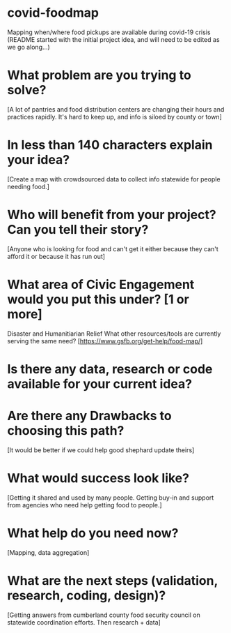 # covid-foodmap
Mapping when/where food pickups are available during covid-19 crisis
(README started with the initial project idea, and will need to be edited as we go along...)

# What problem are you trying to solve?
[A lot of pantries and food distribution centers are changing their hours and practices rapidly. It's hard to keep up, and info is siloed by county or town]

# In less than 140 characters explain your idea?
[Create a map with crowdsourced data to collect info statewide for people needing food.]

# Who will benefit from your project? Can you tell their story?
[Anyone who is looking for food and can't get it either because they can't afford it or because it has run out]

# What area of Civic Engagement would you put this under? [1 or more]
Disaster and Humanitiarian Relief
What other resources/tools are currently serving the same need?
[https://www.gsfb.org/get-help/food-map/]

# Is there any data, research or code available for your current idea?
# Are there any Drawbacks to choosing this path?
[It would be better if we could help good shephard update theirs]

# What would success look like?
[Getting it shared and used by many people. Getting buy-in and support from agencies who need help getting food to people.]

# What help do you need now?
[Mapping, data aggregation]

# What are the next steps (validation, research, coding, design)?
[Getting answers from cumberland county food security council on statewide coordination efforts. Then research + data]
